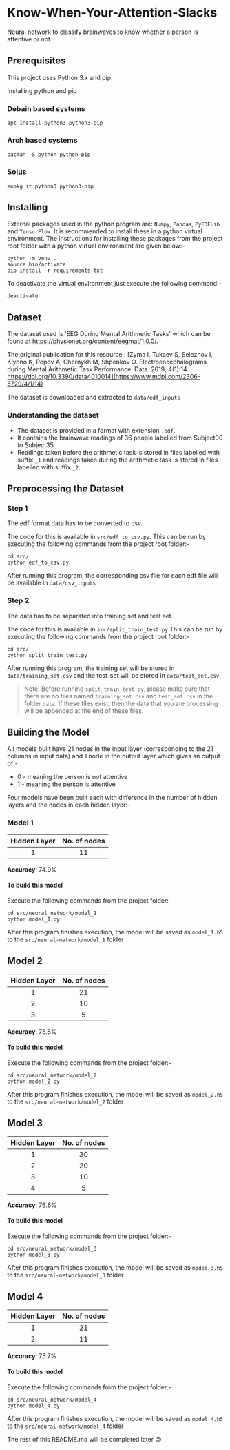 # Know-When-Your-Attention-Slacks
Neural network to classify brainwaves to know whether a person is attentive or not

## Prerequisites

This project uses Python 3.x and pip.

Installing python and pip
### Debain based systems
```
apt install python3 python3-pip
```
### Arch based systems
```
pacman -S python python-pip
```
### Solus
```
eopkg it python3 python3-pip
```
## Installing
External packages used in the python program are: `Numpy`, `Pandas`, `PyEDFLib` and `TensorFlow`.
It is recommended to install these in a python virtual environment. The instructions for installing these packages from the project root folder with a python virtual environment are given below:-
```
python -m venv .
source bin/activate
pip install -r requirements.txt
```

To deactivate the virtual environment just execute the following command:-
```
deactivate
```

## Dataset

The dataset used is 'EEG During Mental Arithmetic Tasks' which can be found at https://physionet.org/content/eegmat/1.0.0/.

The original publication for this resource : [Zyma I, Tukaev S, Seleznov I, Kiyono K, Popov A, Chernykh M, Shpenkov O. Electroencephalograms during Mental Arithmetic Task Performance. Data. 2019; 4(1):14. https://doi.org/10.3390/data4010014](https://www.mdpi.com/2306-5729/4/1/14)

The dataset is downloaded and extracted to `data/edf_inputs`

### Understanding the dataset

* The dataset is provided in a format with extension `.edf`.
* It contains the brainwave readings of 36 people labelled from Subject00 to Subject35.
* Readings taken before the arithmetic task is stored in files labelled with suffix `_1` and readings taken during the arithmetic task is stored in files labelled with suffix `_2`.

## Preprocessing the Dataset

### Step 1
The edf format data has to be converted to csv.

The code for this is available in `src/edf_to_csv.py`.
This can be run by executing the following commands from the project root folder:-
```
cd src/
python edf_to_csv.py
```
After running this program, the corresponding csv file for each edf file will be available in `data/csv_inputs`

### Step 2
The data has to be separated into training set and test set.

The code for this is available in `src/split_train_test.py`
This can be run by executing the following commands from the project root folder:-
```
cd src/
python split_train_test.py
```
After running this program, the training set will be stored in `data/training_set.csv` and the test_set will be stored in `data/test_set.csv`.

> Note: Before running `split_train_test.py`, please make sure that there are no files named `training_set.csv` and `test_set.csv` in the folder `data`. If these files exist, then the data that you are processing will be appended at the end of these files.

## Building the Model

All models built have 21 nodes in the input layer (corresponding to the 21 columns in input data) and 1 node in the output layer which gives an output of:-
* 0 - meaning the person is not attentive
* 1 - meaning the person is attentive

Four models have been built each with difference in the number of hidden layers and the nodes in each hidden layer:-

### Model 1

| **Hidden Layer** | **No. of nodes** |
|:----------------:|:----------------:|
|         1        |        11        |

**Accuracy**: 74.9%

#### To build this model

Execute the following commands from the project folder:-
```
cd src/neural_network/model_1
python model_1.py
```
After this program finishes execution, the model will be saved as `model_1.h5` to the `src/neural-network/model_1` folder

## Model 2

| **Hidden Layer** | **No. of nodes** |
|:----------------:|:----------------:|
|         1        |        21        |
|         2        |        10        |
|         3        |         5        |

**Accuracy**: 75.8%

#### To build this model

Execute the following commands from the project folder:-
```
cd src/neural_network/model_2
python model_2.py
```
After this program finishes execution, the model will be saved as `model_2.h5` to the `src/neural-network/model_2` folder

## Model 3

| **Hidden Layer** | **No. of nodes** |
|:----------------:|:----------------:|
|         1        |        30        |
|         2        |        20        |
|         3        |        10        |
|         4        |         5        |

**Accuracy**: 76.6%

#### To build this model

Execute the following commands from the project folder:-
```
cd src/neural_network/model_3
python model_3.py
```
After this program finishes execution, the model will be saved as `model_3.h5` to the `src/neural-network/model_3` folder

## Model 4

| **Hidden Layer** | **No. of nodes** |
|:----------------:|:----------------:|
|         1        |        21        |
|         2        |        11        |

**Accuracy**: 75.7%

#### To build this model

Execute the following commands from the project folder:-
```
cd src/neural_network/model_4
python model_4.py
```
After this program finishes execution, the model will be saved as `model_4.h5` to the `src/neural-network/model_4` folder

The rest of this README.md will be completed later :wink:
